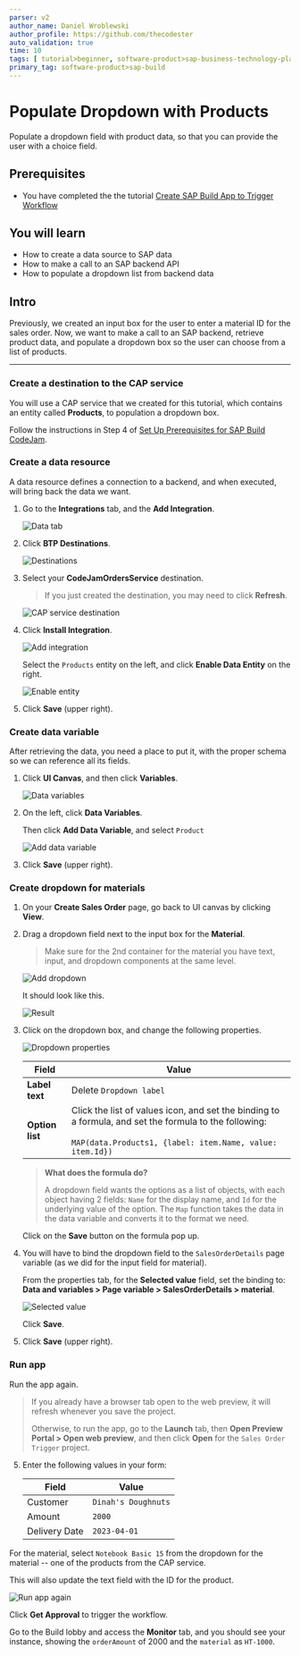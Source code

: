 ```yaml
---
parser: v2
author_name: Daniel Wroblewski
author_profile: https://github.com/thecodester
auto_validation: true
time: 10
tags: [ tutorial>beginner, software-product>sap-business-technology-platform,software-product>sap-build, software-product>sap-build-apps]
primary_tag: software-product>sap-build
---
```

  

# Populate Dropdown with Products
<!-- description --> Populate a dropdown field with product data, so that you can provide the user with a choice field.


## Prerequisites
- You have completed the the tutorial [Create SAP Build App to Trigger Workflow](build-apps-workflow-trigger)

## You will learn
- How to create a data source to SAP data
- How to make a call to an SAP backend API
- How to populate a dropdown list from backend data



## Intro
Previously, we created an input box for the user to enter a material ID for the sales order. Now, we want to make a call to an SAP backend, retrieve product data, and populate a dropdown box so the user can choose from a list of products.



---

### Create a destination to the CAP service
You will use a CAP service that we created for this tutorial, which contains an entity called **Products**, to population a dropdown box.

Follow the instructions in Step 4 of [Set Up Prerequisites for SAP Build CodeJam](codejam-0-prerequisites).







### Create a data resource
A data resource defines a connection to a backend, and when executed, will bring back the data we want.


1. Go to the **Integrations** tab, and the **Add Integration**.

    ![Data tab](data-new.png)

2. Click **BTP Destinations**.

    ![Destinations](data-destinations.png)

3. Select your **CodeJamOrdersService** destination.

    >If you just created the destination, you may need to click **Refresh**.

    ![CAP service destination](data-es5-dest.png)
    
4. Click **Install Integration**.

    ![Add integration](data-add-integration.png)

    Select the `Products` entity on the left, and click **Enable Data Entity** on the right.

    ![Enable entity](data-enable-entity.png)

5. Click **Save** (upper right).
   





### Create data variable
After retrieving the data, you need a place to put it, with the proper schema so we can reference all its fields.

1. Click **UI Canvas**, and then click **Variables**.

    ![Data variables](data-var-open.png)

2. On the left, click **Data Variables**.
   
    Then click **Add Data Variable**, and select `Product`

    ![Add data variable](data-var-add.png)

3. Click **Save** (upper right).
   




### Create dropdown for materials
1. On your **Create Sales Order** page, go back to UI canvas by clicking **View**.
   
2. Drag a dropdown field next to the input box for the **Material**.

    >Make sure for the 2nd container for the material you have text, input, and dropdown components at the same level.
   
    ![Add dropdown](dropdown-add.png)

    It should look like this.

    ![Result](dropdown-add-result.png)

3. Click on the dropdown box, and change the following properties.

    ![Dropdown properties](dropdown-properties.png)

    | Field | Value |
    |-------|-------|
    | **Label text** | Delete `Dropdown label` |
    | **Option list** | Click the list of values icon, and set the binding to a formula, and set the formula to the following:<div>&nbsp;</div>`MAP(data.Products1, {label: item.Name, value: item.Id})` |

    >**What does the formula do?**
    >
    >A dropdown field wants the options as a list of objects, with each object having 2 fields: `Name` for the display name, and `Id` for the underlying value of the option. The `Map` function takes the data in the data variable and converts it to the format we need.

    Click on the **Save** button on the formula pop up.

4. You will have to bind the dropdown field to the `SalesOrderDetails` page variable (as we did for the input field for material).
    
    From the properties tab, for the **Selected value** field, set the binding to: **Data and variables > Page variable > SalesOrderDetails > material**. 

    ![Selected value](dropdown-selected-value.png)

    Click **Save**.

5. Click **Save** (upper right).

 


### Run app
Run the app again.

>If you already have a browser tab open to the web preview, it will refresh whenever you save the project.
>
>Otherwise, to run the app, go to the **Launch** tab, then **Open Preview Portal > Open web preview**, and then click **Open** for the `Sales Order Trigger` project.

5. Enter the following values in your form:

    | Field | Value |
    |-------|-------|
    | Customer | `Dinah's Doughnuts` |
    | Amount  | `2000` |
    | Delivery Date  | `2023-04-01` |

For the material, select `Notebook Basic 15` from the dropdown for the material -- one of the products from the CAP service.

This will also update the text field with the ID for the product.

![Run app again](run-dropdown.png)

Click **Get Approval** to trigger the workflow. 

Go to the Build lobby and access the **Monitor** tab, and you should see your instance, showing the `orderAmount` of 2000 and the `material` as `HT-1000`.

